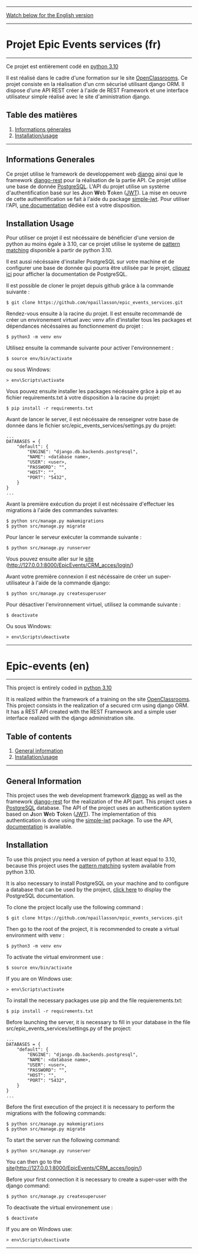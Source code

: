 
***
[Watch below for the English version](#Epic_events-en) 
***

# Projet Epic Events services (fr)

***

Ce projet est entièrement codé en [python 3.10](https://www.python.org/downloads/release/python-3100/)

Il est réalisé dans le cadre d'une formation sur le site [OpenClassrooms](https://openclassrooms.com/fr/).
Ce projet consiste en la réalisation d'un crm sécurisé utilisant django ORM. Il dispose d'une API REST créer à l'aide de REST Framework et une interface utilisateur simple réalisé avec le site d'aministration django.

## Table des matières
1. [Informations génerales](#informations-generales)
2. [Installation/usage](#installation-usage)

***

## Informations Generales

Ce projet utilise le framework de developpement web [django](https://docs.djangoproject.com/fr/4.0/) ainsi que le framework [django-rest](https://www.django-rest-framework.org/) pour la réalisation de la partie API. Ce projet utilise une base de donnée [PostgreSQL](https://www.postgresql.org/).
L'API du projet utilise un système d'authentification basé sur les **J**son **W**eb **T**oken ([JWT](https://jwt.io/)). La mise en oeuvre de cette authentification se fait à l'aide du package [simple-jwt](https://django-rest-framework-simplejwt.readthedocs.io/en/latest/getting_started.html). Pour utiliser l'API, [une documentation](https://documenter.getpostman.com/view/17930773/UVR5spcW) dédiée est à votre disposition.


## Installation Usage

Pour utiliser ce projet il est nécéssaire de bénéficier d'une version de python au moins égale à 3.10, car ce projet utilise le systeme de [pattern matching](https://www.python.org/dev/peps/pep-0636/) disponible à partir de python 3.10.

Il est aussi nécéssaire d'installer PostgreSQL sur votre machine et de configurer une base de donnée qui pourra être utilisée par le projet, [cliquez ici](https://www.postgresql.org/docs/) pour afficher la documentation de PostgreSQL.

Il est possible de cloner le projet depuis github grâce à la commande suivante :

```
$ git clone https://github.com/npaillasson/epic_events_services.git
```

Rendez-vous ensuite à la racine du projet. Il est ensuite recommandé de créer un environement virtuel avec venv afin d'installer tous les packages et dépendances nécéssaires au fonctionnement du projet :

```
$ python3 -m venv env
```

Utilisez ensuite la commande suivante pour activer l'environnement :
```
$ source env/bin/activate
```

ou sous Windows:
```
> env\Scripts\activate
```

Vous pouvez ensuite installer les packages nécéssaire grâce à pip et au fichier requirements.txt à votre disposition à la racine du projet:
```
$ pip install -r requirements.txt
```

Avant de lancer le server, il est nécéssaire de renseigner votre base de donnée dans le fichier src/epic_events_services/settings.py du projet:
```
...
DATABASES = {
    "default": {
        "ENGINE": "django.db.backends.postgresql",
        "NAME": <database name>,
        "USER": <user>,
        "PASSWORD": "",
        "HOST": "",
        "PORT": "5432",
    }
}
...
```

Avant la première exécution du projet il est nécéssaire d'effectuer les migrations à l'aide des commandes suivantes:
```
$ python src/manage.py makemigrations
$ python src/manage.py migrate
```

Pour lancer le serveur exécuter la commande suivante :
```
$ python src/manage.py runserver
```

Vous pouvez ensuite aller sur le [site](http://127.0.0.1:8000/EpicEvents/CRM_acces/login/) (http://127.0.0.1:8000/EpicEvents/CRM_acces/login/)

Avant votre première connexion il est nécéssaire de créer un super-utilisateur à l'aide de la commande django:

```
$ python src/manage.py createsuperuser
```

Pour désactiver l'environnement virtuel, utilisez la commande suivante :
```
$ deactivate
```

Ou sous Windows:
```
> env\Scripts\deactivate
```

***
# Epic-events (en)
***


This project is entirely coded in [python 3.10](https://www.python.org/downloads/release/python-3100/)

It is realized within the framework of a training on the site [OpenClassrooms](https://openclassrooms.com/fr/).
This project consists in the realization of a secured crm using django ORM. It has a REST API created with the REST Framework and a simple user interface realized with the django administration site.


## Table of contents
1. [General information](#general-information)
2. [Installation/usage](#installation)

***

## General Information

This project uses the web development framework [django](https://docs.djangoproject.com/en/4.0/) as well as the framework [django-rest](https://www.django-rest-framework.org/) for the realization of the API part. This project uses a [PostgreSQL](https://www.postgresql.org/) database.
The API of the project uses an authentication system based on **J**son **W**eb **T**oken ([JWT](https://jwt.io/)). The implementation of this authentication is done using the [simple-jwt](https://django-rest-framework-simplejwt.readthedocs.io/en/latest/getting_started.html) package. To use the API, [documentation](https://documenter.getpostman.com/view/17930773/UVR5spcW) is available.


## Installation

To use this project you need a version of python at least equal to 3.10, because this project uses the [pattern matching](https://www.python.org/dev/peps/pep-0636/) system available from python 3.10.

It is also necessary to install PostgreSQL on your machine and to configure a database that can be used by the project, [click here](https://www.postgresql.org/docs/) to display the PostgreSQL documentation.

To clone the project locally use the following command :

```
$ git clone https://github.com/npaillasson/epic_events_services.git
```

Then go to the root of the project, it is recommended to create a virtual environment with venv :

```
$ python3 -m venv env
```

To activate the virtual environment use :
```
$ source env/bin/activate
```

If you are on Windows use:
```
> env\Scripts\activate
```

To install the necessary packages use pip and the file requierements.txt:
```
$ pip install -r requirements.txt
```

Before launching the server, it is necessary to fill in your database in the file src/epic_events_services/settings.py of the project:
```
...
DATABASES = {
    "default": {
        "ENGINE": "django.db.backends.postgresql",
        "NAME": <database name>,
        "USER": <user>,
        "PASSWORD": "",
        "HOST": "",
        "PORT": "5432",
    }
}
...
```

Before the first execution of the project it is necessary to perform the migrations with the following commands:
```
$ python src/manage.py makemigrations
$ python src/manage.py migrate
```

To start the server run the following command:
```
$ python src/manage.py runserver
```

You can then go to the [site](http://127.0.0.1:8000/EpicEvents/CRM_acces/login/)(http://127.0.0.1:8000/EpicEvents/CRM_acces/login/)

Before your first connection it is necessary to create a super-user with the django command:
```
$ python src/manage.py createsuperuser
```

To deactivate the virtual environement use :
```
$ deactivate
```

If you are on Windows use:
```
> env\Scripts\deactivate
```


****